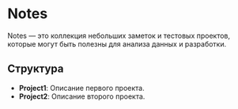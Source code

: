 # Notes
Notes — это коллекция небольших заметок и тестовых проектов, которые могут быть полезны для анализа данных и разработки. 
## Структура
- **Project1**: Описание первого проекта.
- **Project2**: Описание второго проекта.


